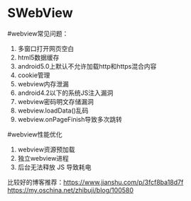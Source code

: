 
# SWebView
#webview常见问题：
 1. 多窗口打开网页空白
 2. html5数据缓存
 3. android5.0上默认不允许加载http和https混合内容
 4. cookie管理
 5. webview内存泄漏
 6. android4.2以下的系统JS注入漏洞
 7. webview密码明文存储漏洞
 8. webview.loadData()乱码
 9. webview.onPageFinish导致多次跳转
 
#webview性能优化
 1. webview资源预加载
 2. 独立webview进程
 3. 后台无法释放 JS 导致耗电
 
比较好的博客推荐：https://www.jianshu.com/p/3fcf8ba18d7f
https://my.oschina.net/zhibuji/blog/100580


